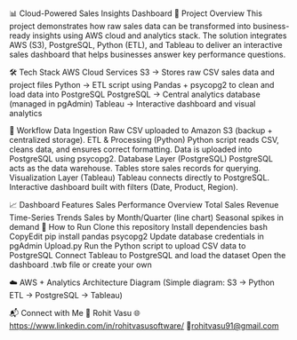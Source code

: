 📊 Cloud-Powered Sales Insights Dashboard
🚀 Project Overview
This project demonstrates how raw sales data can be transformed into business-ready insights using AWS cloud and analytics stack. The solution integrates AWS (S3), PostgreSQL, Python (ETL), and Tableau to deliver an interactive sales dashboard that helps businesses answer key performance questions.

🛠️ Tech Stack
AWS Cloud Services
S3 → Stores raw CSV sales data and project files
Python → ETL script using Pandas + psycopg2 to clean and load data into PostgreSQL
PostgreSQL → Central analytics database (managed in pgAdmin)
Tableau → Interactive dashboard and visual analytics

📂 Workflow
Data Ingestion
Raw CSV uploaded to Amazon S3 (backup + centralized storage).
ETL & Processing (Python)
Python script reads CSV, cleans data, and ensures correct formatting.
Data is uploaded into PostgreSQL using psycopg2.
Database Layer (PostgreSQL)
PostgreSQL acts as the data warehouse.
Tables store sales records for querying.
Visualization Layer (Tableau)
Tableau connects directly to PostgreSQL.
Interactive dashboard built with filters (Date, Product, Region).

📈 Dashboard Features
Sales Performance Overview
Total Sales Revenue
Time-Series Trends
Sales by Month/Quarter (line chart)
Seasonal spikes in demand
🔧 How to Run
Clone this repository
Install dependencies bash CopyEdit pip install pandas psycopg2
Update database credentials in pgAdmin Upload.py
Run the Python script to upload CSV data to PostgreSQL
Connect Tableau to PostgreSQL and load the dataset
Open the dashboard .twb file or create your own

☁️ AWS + Analytics Architecture Diagram
(Simple diagram: S3 → Python ETL → PostgreSQL → Tableau)


📬 Connect with Me
👤 Rohit Vasu
🌐 https://www.linkedin.com/in/rohitvasusoftware/
📧rohitvasu91@gmail.com
